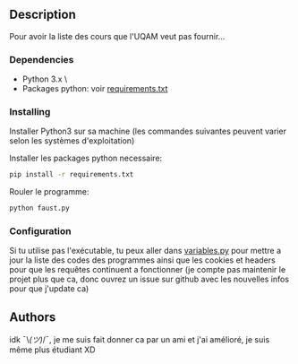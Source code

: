 ﻿## Description

Pour avoir la liste des cours que l'UQAM veut pas fournir...

### Dependencies

- Python 3.x \
- Packages python: voir [requirements.txt](requirements.txt)

### Installing

Installer Python3 sur sa machine (les commandes suivantes peuvent varier selon les systèmes d'exploitation)

Installer les packages python necessaire:
```bash
pip install -r requirements.txt
```

Rouler le programme:
```bash
python faust.py
```

### Configuration

Si tu utilise pas l'exécutable, tu peux aller dans [variables.py](variables.py) pour mettre a jour la liste des codes des programmes ainsi que les cookies et headers pour que les requêtes continuent a fonctionner (je compte pas maintenir le projet plus que ca, donc ouvrez un issue sur github avec les nouvelles infos pour que j'update ca)

## Authors

idk ¯\\_(ツ)_/¯, je me suis fait donner ca par un ami et j'ai amélioré, je suis même plus étudiant XD
